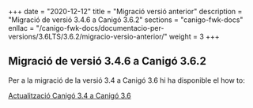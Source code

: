 +++
date        = "2020-12-12"
title       = "Migració versió anterior"
description = "Migració de versió 3.4.6 a Canigó 3.6.2"
sections    = "canigo-fwk-docs"
enllac		= "/canigo-fwk-docs/documentacio-per-versions/3.6LTS/3.6.2/migracio-versio-anterior/"
weight		= 3
+++

## Migració de versió 3.4.6 a Canigó 3.6.2

Per a la migració de la versió 3.4 a Canigó 3.6 hi ha disponible el how to:

[Actualització Canigó 3.4 a Canigó 3.6](/howtos/2021-10-Howto-Actualitzacio_Canigo3_4_Canigo3_6/)